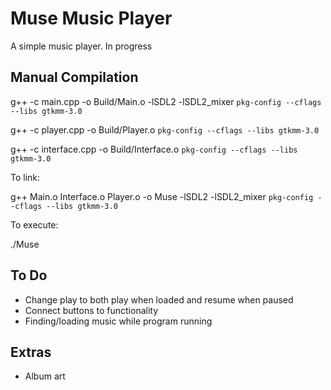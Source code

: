 # Muse Music Player

A simple music player. In progress

## Manual Compilation

g++ -c main.cpp -o Build/Main.o -lSDL2 -lSDL2_mixer `pkg-config --cflags --libs gtkmm-3.0`

g++ -c player.cpp -o Build/Player.o `pkg-config --cflags --libs gtkmm-3.0`

g++ -c interface.cpp -o Build/Interface.o `pkg-config --cflags --libs gtkmm-3.0`

To link:

g++ Main.o Interface.o Player.o -o Muse -lSDL2 -lSDL2_mixer `pkg-config --cflags --libs gtkmm-3.0`

To execute:

./Muse

## To Do

- Change play to both play when loaded and resume when paused
- Connect buttons to functionality
- Finding/loading music while program running


## Extras
- Album art
